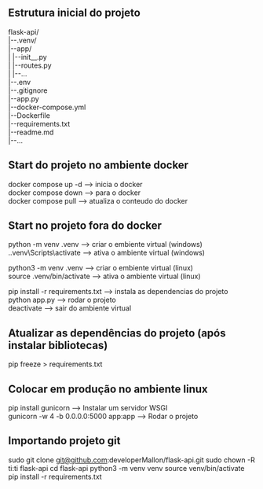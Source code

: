 ## Estrutura inicial do projeto
flask-api/  
|--.venv/  
|--app/  
|   |--init__.py  
|   |--routes.py  
|   |--...  
|--.env  
|--.gitignore  
|--app.py  
|--docker-compose.yml  
|--Dockerfile  
|--requirements.txt  
|--readme.md  
|--...  
  
## Start do projeto no ambiente docker
docker compose up -d    --> inicia o docker  
docker compose down     --> para o docker    
docker compose pull     --> atualiza o conteudo do docker  

## Start no projeto fora do docker
python -m venv .venv                --> criar o embiente virtual (windows)  
.\.venv\Scripts\activate            --> ativa o ambiente virtual  (windows) 
  
python3 -m venv .venv                --> criar o embiente virtual (linux)   
source .venv/bin/activate           --> ativa o ambiente virtual  (linux)  
  
pip install -r requirements.txt     --> instala as dependencias do projeto  
python app.py                       --> rodar o projeto  
deactivate                          --> sair do ambiente virtual

## Atualizar as dependências do projeto (após instalar bibliotecas)
pip freeze > requirements.txt

## Colocar em produção no ambiente linux
pip install gunicorn                        --> Instalar um servidor WSGI  
gunicorn -w 4 -b 0.0.0.0:5000 app:app       --> Rodar o projeto  

## Importando projeto git
sudo git clone git@github.com:developerMallon/flask-api.git
sudo chown -R ti:ti flask-api
cd flask-api
python3 -m venv venv
source venv/bin/activate
pip install -r requirements.txt

